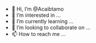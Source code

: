- 👋 Hi, I’m @Acaibtamo
- 👀 I’m interested in ...
- 🌱 I’m currently learning ...
- 💞️ I’m looking to collaborate on ...
- 📫 How to reach me ...

<!---
Acaibtamo/Acaibtamo is a ✨ special ✨ repository because its `README.md` (this file) appears on your GitHub profile.
You can click the Preview link to take a look at your changes.
--->
